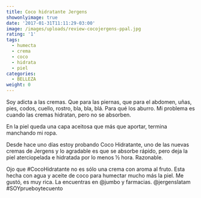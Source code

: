 ```yaml
---
title: Coco hidratante Jergens
showonlyimage: true
date: '2017-01-31T11:11:29-03:00'
image: /images/uploads/review-cocojergens-ppal.jpg
rating: '1'
tags:
  - humecta
  - crema
  - coco
  - hidrata
  - piel
categories:
  - BELLEZA
weight: 0
---
```

Soy adicta a las cremas. Que para las piernas, que para el abdomen, uñas, pies, codos, cuello, rostro, bla, bla, blá. Para qué los aburro. Mi problema es cuando las cremas hidratan, pero no se absorben.

<!--more-->

En la piel queda una capa aceitosa que más que aportar, termina manchando mi ropa. 

Desde hace uno días estoy probando Coco Hidratante, uno de las nuevas cremas de Jergens y lo agradable es que se absorbe rápido, pero deja la piel aterciopelada e hidratada por lo menos ½ hora. Razonable. 

Ojo que #CocoHidratante no es sólo una crema con aroma al fruto. Esta hecha con agua y aceite de coco para humectar mucho más la piel. Me gustó, es muy rica. La encuentras en @jumbo y farmacias. @jergenslatam #SOYprueboytecuento
